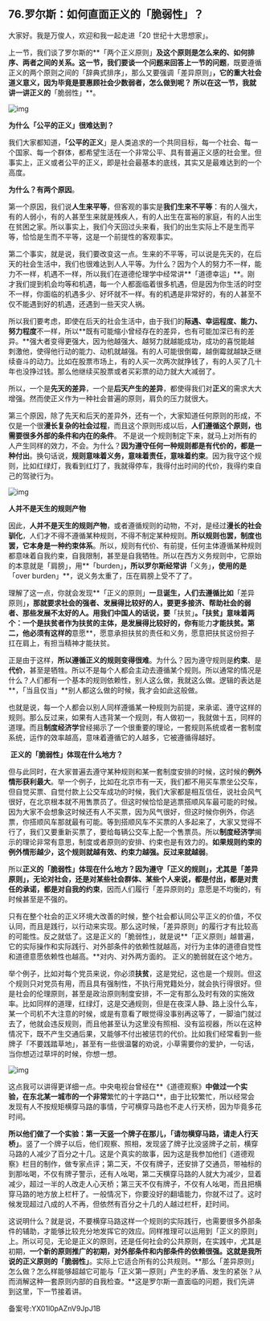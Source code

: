 ## 76.罗尔斯：如何直面正义的「脆弱性」？
大家好。我是万俊人，欢迎和我一起走进「20 世纪十大思想家」。


上一节，我们谈了罗尔斯的**「两个正义原则」**及这个原则是怎么来的、如何排序、两者之间的关系。这一节，我们要谈一个问题来回答上一节的问题**，既要遵循正义的两个原则之间的「辞典式排序」，那么又要强调「差异原则」**，它的重大社会道义意义，因为毕竟是要惠顾社会少数弱者，怎么做到呢？ 所以在这一节，我就讲一讲正义的**「脆弱性」**。


![img](https://pic2.zhimg.com/v2-a0680d3f11aaaea293899e4286a32165.webp)

**为什么「公平的正义」很难达到？**


我们大家都知道，**「公平的正义**」是人类追求的一个共同目标，每一个社会、每一个国家、每一个群体，都希望生活在一个非常公平、具有普遍正义感的社会里。但事实上，正义或者公平的正义，即是社会最基本的底线，其实又是最难达到的一个高度。


**为什么？有两个原因**。


第一个原因，我们说**人生来平等**，但客观的事实是**我们生来不平等**：有的人强大，有的人弱小，有的人甚至生来就是残疾人，有的人出生在富裕的家庭，有的人出生在贫困之家。所以事实上，我们今天回过头来看，我们的出生实际上不是生而平等，恰恰是生而不平等，这是一个前提性的客观事实。


第二个事实，就是说，我们要改变这一点。生来的不平等，可以说是先天的，在后天的社会生活中，我们也很难达到人人平等。为什么？因为个人的努力不一样，能力不一样，机遇不一样，所以我们在道德伦理学中经常讲**「道德幸运」**。刚才我们提到机会均等和机遇，每一个人都面临着很多机遇，但是因为你生活的时空不一样，你面临的机遇多少、好坏就不一样。有的机遇是非常好的，有的人甚至不仅不能遇到好的机遇，还遇到一些天灾人祸。


所以我们要考虑，即使在后天的社会生活中，由于我们的**际遇、幸运程度、能力、努力程度**不一样，所以**既有可能缩小曾经存在的差异，也有可能加深已有的差异。**强大者变得更强大，因为他越强大、越努力就越能成功，成功的喜悦能越刺激他，使得他行动的能力、动机就越强。有的人可能很倒霉，越倒霉就越缺乏继续奋斗的动力。比如在股票市场上，有的人买一次两次就挣钱了，有的人买了几十年也没挣过钱。那么他继续买股票或者买彩票的动力就大大减弱了。


所以，一个是**先天的差异**，一个是**后天产生的差异**，都使得我们对**正义**的需求大大增强。然而使正义作为一种社会普遍的原则，肩负的压力就很大。


第三个原因，除了先天和后天的差异外，还有一个，大家知道任何原则的形成，不仅是一个很**漫长复杂的社会过程**，而且这个原则形成以后，**人们遵循这个原则，也需要很多外部的条件和内在的条件**。 不是说一个规则制定下来，就马上对所有的人产生同样的效力，不会。为什么？**因为遵守任何一种规则都是有代价的，都是一种付出**。换句话说，**规则意味着义务，意味着责任，意味着约束**。因为我守这个规则，比如红绿灯，我看到红灯了，我就得停车，我得付出时间的代价，我得约束自己的驾驶行为。


![img](https://pic1.zhimg.com/v2-44916dea6d036327cc980ae6fa8171a8.webp)

**人并不是天生的规则产物**


因此，**人并不是天生的规则产物**，或者遵循规则的动物，不对，是经过**漫长的社会驯化**，人们才不得不遵循某种规则，不得不制定某种规则。**所以规则也罢，制度也罢，它本身是一种约束体系**。所以，规则有代价、有前提，任何主体遵循某种规则都意味着自我约束，自我限制，甚至是自我牺牲。所以在西方义务规则中，它原始的本意就是「肩膀」，用**「burden」**，所以罗尔斯经常讲**「义务」**，使用的是**「over burden」**，说义务太重了，压在肩膀上受不了了。


理解了这一点，你就会发现**「正义的原则」**一旦诞生，人们去遵循比如**「差异原则」**，那就要求社会的强者、发展得比较好的人，要更多接济、帮助社会的弱者、那些发展不太好的人。用我们中国人的话说，要**「扶贫」**。「扶贫」意味着两个：一个是扶贫者作为扶贫的主体，是发展得比较好的，你有**能力**才能扶贫。第二，他必须有这样的**意愿**，愿意承担扶贫的责任和义务，愿意把扶贫这份担子扛在肩上，有担当精神才能扶贫。


正是由于这样，**所以遵循正义的规则变得很难**。为什么？因为遵守规则是**约束**、是**代价**，甚至是牺牲。所以不是每个人都会主动去遵循某个规则。所以通常的情况是什么？人们都有一个基本的规则依赖性，别人这么做，我就这么做。逻辑的表达是**，「当且仅当」**别人都这么做的时候，我才会如此这般做。


也就是说，每一个人都会以别人同样遵循某一种规则为前提，来承诺、遵守这样的规则。那么反过来，如果有人违背某一个规则，有人做初一，我就做十五，同样的道理。而且**制度经济学**曾经揭示了一个很重要的理论，一套规则系统或者一套制度系统，运作的效率越高，意味着遵循它的人越多，它被遵循得越好。


 **正义的「脆弱性」体现在什么地方？**


但与此同时，在大家普遍去遵守某种规则和某一套制度安排的时候，这时候的**例外情形获利最大**。举一个例子，比如在北京市有一天，我们都不用买车票坐公交车，但自觉买票、自觉付款上公交车成功的时候，我们大家都是相互信任，说社会风气很好，在北京根本就不用售票员了。但这时候恰恰是逃票搭顺风车最可能的时候。因为大家不会想象这时候还有人不买票，因为风气很好，但这时候你例外，你逃票，你搭顺风车那就最有可能。等到搭顺风车不买票的人多起来了，大家又觉得不行了，我们又要重新买票了，要给每辆公交车上配一个售票员。所以**制度经济学**揭示的理论非常有意思，制度或者原则的安排、约束也是有效力的。**如果规则约束的例外情形越少，这个规则就越有效、约束力越强。反过来就越弱**。


所以**正义的「脆弱性」体现在什么地方？**因为遵守「正义的规则」，尤其是「差异原则」，无论对社会，还是对某些社会群体、某些个人来说，都是付出，都是对责任的承诺，都是对**自我的约束**，因而人们履行「差异原则的」意愿是不均衡的，有时候甚至是不强的。


只有在整个社会的正义环境大改善的时候，整个社会都认同公平正义的价值，不仅认同，而且是践行，以行动来实现。那么这时候，「差异原则」的履行才有比较高的可能性。反之就低了。这是正义的「脆弱性」，就是说**「正义原则」越普遍，它的实际操作和实际践行、对外部条件的依赖性就越高，对行为主体的道德自觉性和道德意愿依赖性也越高。**对内、对外两方面的。 正义的脆弱就在这个地方。


举个例子，比如对每个党员来说，你必须**扶贫**，这是党纪，这也是一个规则。但这个规则只对党员有用，而且具有强制性，不执行用党籍处分，就会执行得很好。但是社会的伦理原则，甚至是政治原则制度安排，不一定有那么及时有效的实施效率。比如同样的道理，红绿灯，这是交通规则，但是在夜深人静、路上没什么车，某一个司机不大注意的时候，或是有意看了眼觉得没事别再这等了，一脚油门就过去了，他就会违反规则，而且他甚至认为这里没有照相、没有监视器，所以在这种情况下，既不产生交通后果，又能够不付出被惩罚的代价。比如我们经常看到一些牌子「不要践踏草地」，甚至有一些很温馨的劝说，小草需要你的爱护，一句话，当你想迈过草坪的时候，你想一想。


![img](https://pic4.zhimg.com/v2-32f5b10576fb9589552f3874a1ec7290.webp)

这点我可以讲得更详细一点。中央电视台曾经在**《道德观察》**中做过一个实验，在东北某一城市的一个非常**繁忙的十字路口**，由于比较繁忙，所以经常会发现有人不按规矩横穿马路的事情，宁可横穿马路也不走人行天桥，因为毕竟多花时间。


**所以他们做了一个实验：**第一天竖一个牌子在那儿，**「请勿横穿马路，请走人行天桥」**。竖了一个牌子以后，他们观察、照相，发现竖了牌子比没竖牌子之前，横穿马路的人减少了百分之十几。这是个真实的故事，因为这是我参加他们《道德观察》栏目的制作，做专家点评；第二天，不仅有牌子，还安排了交通员，带袖标的到那吆喝，不仅有牌子警示，还有人吆喝，第二天横穿马路的人就大为减少，显着减少，超过一半的人改走人心天桥；第三天不仅有牌子，不仅有人吆喝，而且把横穿马路的地方放上栏杆了。一般情况下，你要没好的翻墙能力，你就不过了。这时候发现超过八成的人不再，但依然有百分之十几的人越过栏杆，赶时间。


这说明什么？就是说，不要横穿马路这样一个规则的实际践行，也需要很多外部条件的辅助，才能够比较充分地发挥它的效应。同样推理可以运用到「正义的原则」上。所以可见，无论是正义的原则，还是任何社会的公共原则，在实践中，尤其是初期，**一个新的原则推广的初期，对外部条件和内部条件的依赖很强。这就是我所说的正义原则的「脆弱性」**。实际上它适合所有的公共规则。**那么「差异原则」怎么做？怎么样能够超越它可能与「正义第一原则」产生的矛盾、发生的紧张？从而消解这种一套原则内部的自我检查。**这是罗尔斯一直面临的问题，我们先讲到这里，下一节接着讲。 


备案号:YX01l0pAZnV9JpJ1B

